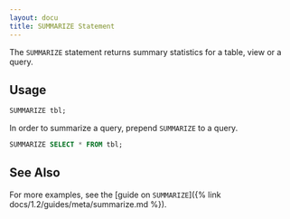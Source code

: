 ```yaml
---
layout: docu
title: SUMMARIZE Statement
---
```


The `SUMMARIZE` statement returns summary statistics for a table, view or a query.

## Usage

```sql
SUMMARIZE tbl;
```

In order to summarize a query, prepend `SUMMARIZE` to a query.

```sql
SUMMARIZE SELECT * FROM tbl;
```

## See Also

For more examples, see the [guide on `SUMMARIZE`]({% link docs/1.2/guides/meta/summarize.md %}).